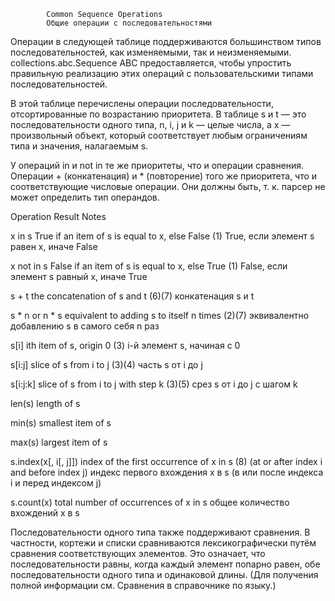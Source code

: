             Common Sequence Operations
            Общие операции с последовательностями

Операции в следующей таблице поддерживаются большинством типов последовательностей, как
изменяемыми, так и неизменяемыми. collections.abc.Sequence ABC предоставляется, чтобы
упростить правильную реализацию этих операций с пользовательскими типами 
последовательностей.

В этой таблице перечислены операции последовательности, отсортированные по возрастанию 
приоритета. В таблице s и t — это последовательности одного типа, n, i, j и k — целые 
числа, а x — произвольный объект, который соответствует любым ограничениям типа и значения,
налагаемым s.

У операций in и not in те же приоритеты, что и операции сравнения. Операции + (конкатенация)
и * (повторение) того же приоритета, что и соответствующие числовые операции. 
Они должны быть, т. к. парсер не может определить тип операндов.

Operation       Result                                                     Notes

x in s          True if an item of s is equal to x, else False             (1)
                True, если элемент s равен x, иначе False

x not in s      False if an item of s is equal to x, else True             (1)
	            False, если элемент s равный x, иначе True

s + t           the concatenation of s and t                               (6)(7)
	 	        конкатенация s и t

s * n or n * s  equivalent to adding s to itself n times                   (2)(7)
	            эквивалентно добавлению s в самого себя n раз

s[i]            ith item of s, origin 0                                    (3)
                i-й элемент s, начиная с 0

s[i:j]          slice of s from i to j                                     (3)(4)
	            часть s от i до j

s[i:j:k]        slice of s from i to j with step k                         (3)(5)
	            срез s от i до j с шагом k

len(s)          length of s
	
min(s)          smallest item of s
	
max(s)          largest item of s
	
s.index(x[, i[, j]])   index of the first occurrence of x in s             (8)
                       (at or after index i and before index j)
	                   индекс первого вхождения x в s 
                       (в или после индекса i и перед индексом j)

s.count(x)      total number of occurrences of x in s
 	            общее количество вхождений x в s
	
Последовательности одного типа также поддерживают сравнения. В частности, кортежи и списки
сравниваются лексикографически путём сравнения соответствующих элементов. Это означает,
что последовательности равны, когда каждый элемент попарно равен, обе последовательности
одного типа и одинаковой длины.
(Для получения полной информации см. Сравнения в справочнике по языку.)
